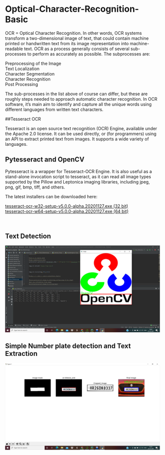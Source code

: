 # Optical-Character-Recognition-Basic

OCR = Optical Character Recognition. In other words, OCR systems transform a two-dimensional image of text, that could contain machine printed or handwritten text from its image representation into machine-readable text. OCR as a process generally consists of several sub-processes to perform as accurately as possible. The subprocesses are:<br>

Preprocessing of the Image<br>
Text Localization<br>
Character Segmentation<br>
Character Recognition<br>
Post Processing<br>

The sub-processes in the list above of course can differ, but these are roughly steps needed to approach automatic character recognition. In OCR software, it’s main aim to identify and capture all the unique words using different languages from written text characters.
<br>

##Tesseract OCR

Tesseract is an open source text recognition (OCR) Engine, available under the Apache 2.0 license. It can be used directly, or (for programmers) using an API to extract printed text from images. It supports a wide variety of languages. 

## Pytesseract and OpenCV

Pytesseract is a wrapper for Tesseract-OCR Engine. It is also useful as a stand-alone invocation script to tesseract, as it can read all image types supported by the Pillow and Leptonica imaging libraries, including jpeg, png, gif, bmp, tiff, and others. 

The latest installers can be downloaded here:

<a href='tesseract-ocr-w32-setup-v5.0.0-alpha.20201127.exe (32 bit)'>tesseract-ocr-w32-setup-v5.0.0-alpha.20201127.exe (32 bit)</a><br>
<a href='tesseract-ocr-w64-setup-v5.0.0-alpha.20201127.exe (64 bit) resp'>tesseract-ocr-w64-setup-v5.0.0-alpha.20201127.exe (64 bit)</a>

<br>

## Text Detection

<img src="https://github.com/HarshitDolu/Optical-Character-Recognition-Basic/blob/main/1.png" width="800">

## Simple Number plate detection and Text Extraction

<img src="https://github.com/HarshitDolu/Optical-Character-Recognition-Basic/blob/main/3.png" width="800">
